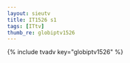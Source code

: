 ```yaml
--- 
layout: sieutv
title: IT1526 s1
tags: [ITtv]
thumb_re: globiptv1526
---
```

{% include tvadv key="globiptv1526" %} 
